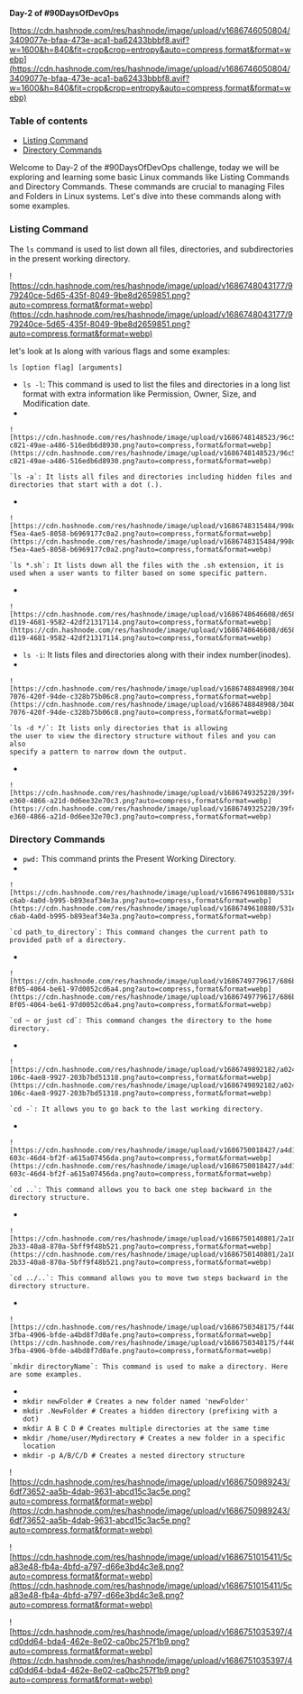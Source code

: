 
**Day-2 of #90DaysOfDevOps**

[https://cdn.hashnode.com/res/hashnode/image/upload/v1686746050804/3409077e-bfaa-473e-aca1-ba62433bbbf8.avif?w=1600&h=840&fit=crop&crop=entropy&auto=compress,format&format=webp](https://cdn.hashnode.com/res/hashnode/image/upload/v1686746050804/3409077e-bfaa-473e-aca1-ba62433bbbf8.avif?w=1600&h=840&fit=crop&crop=entropy&auto=compress,format&format=webp)

### Table of contents

- [Listing Command](https://gauravm.hashnode.dev/day-2-of-90daysofdevops#heading-listing-command)
- [Directory Commands](https://gauravm.hashnode.dev/day-2-of-90daysofdevops#heading-directory-commands)

Welcome
 to Day-2 of the #90DaysOfDevOps challenge, today we will be exploring 
and learning some basic Linux commands like Listing Commands and 
Directory Commands. These commands are crucial to managing Files and 
Folders in Linux systems. Let's dive into these commands along with some
 examples.

### 

### Listing Command

The `ls` command is used to list down all files, directories, and subdirectories in the present working directory.

![https://cdn.hashnode.com/res/hashnode/image/upload/v1686748043177/979240ce-5d65-435f-8049-9be8d2659851.png?auto=compress,format&format=webp](https://cdn.hashnode.com/res/hashnode/image/upload/v1686748043177/979240ce-5d65-435f-8049-9be8d2659851.png?auto=compress,format&format=webp)

let's look at ls along with various flags and some examples:

`ls [option flag] [arguments]`

- `ls -l`: This command is used to list the files and
directories in a long list format with extra information like
Permission, Owner, Size, and Modification date.
- 
    
    ![https://cdn.hashnode.com/res/hashnode/image/upload/v1686748148523/96c5881f-c821-49ae-a486-516edb6d8930.png?auto=compress,format&format=webp](https://cdn.hashnode.com/res/hashnode/image/upload/v1686748148523/96c5881f-c821-49ae-a486-516edb6d8930.png?auto=compress,format&format=webp)
    
    `ls -a`: It lists all files and directories including hidden files and directories that start with a dot (.).
    
- 
    
    ![https://cdn.hashnode.com/res/hashnode/image/upload/v1686748315484/998dbd76-f5ea-4ae5-8058-b6969177c0a2.png?auto=compress,format&format=webp](https://cdn.hashnode.com/res/hashnode/image/upload/v1686748315484/998dbd76-f5ea-4ae5-8058-b6969177c0a2.png?auto=compress,format&format=webp)
    
    `ls *.sh`: It lists down all the files with the .sh extension, it is used when a user wants to filter based on some specific pattern.
    
- 
    
    ![https://cdn.hashnode.com/res/hashnode/image/upload/v1686748646608/d6580e1e-d119-4681-9582-42df21317114.png?auto=compress,format&format=webp](https://cdn.hashnode.com/res/hashnode/image/upload/v1686748646608/d6580e1e-d119-4681-9582-42df21317114.png?auto=compress,format&format=webp)
    
- `ls -i`: It lists files and directories along with their index number(inodes).
- 
    
    ![https://cdn.hashnode.com/res/hashnode/image/upload/v1686748848908/3040242d-7076-420f-94de-c328b75b06c8.png?auto=compress,format&format=webp](https://cdn.hashnode.com/res/hashnode/image/upload/v1686748848908/3040242d-7076-420f-94de-c328b75b06c8.png?auto=compress,format&format=webp)
    
    `ls -d */`: It lists only directories that is allowing 
    the user to view the directory structure without files and you can also 
    specify a pattern to narrow down the output.
    
- 
    
    ![https://cdn.hashnode.com/res/hashnode/image/upload/v1686749325220/39f426a6-e360-4866-a21d-0d6ee32e70c3.png?auto=compress,format&format=webp](https://cdn.hashnode.com/res/hashnode/image/upload/v1686749325220/39f426a6-e360-4866-a21d-0d6ee32e70c3.png?auto=compress,format&format=webp)
    

### 

### Directory Commands

- `pwd:` This command prints the Present Working Directory.
- 
    
    ![https://cdn.hashnode.com/res/hashnode/image/upload/v1686749610880/531e87da-c6ab-4a0d-b995-b893eaf34e3a.png?auto=compress,format&format=webp](https://cdn.hashnode.com/res/hashnode/image/upload/v1686749610880/531e87da-c6ab-4a0d-b995-b893eaf34e3a.png?auto=compress,format&format=webp)
    
    `cd path_to_directory`: This command changes the current path to provided path of a directory.
    
- 
    
    ![https://cdn.hashnode.com/res/hashnode/image/upload/v1686749779617/686b4a07-8f05-4064-be61-97d0052cd6a4.png?auto=compress,format&format=webp](https://cdn.hashnode.com/res/hashnode/image/upload/v1686749779617/686b4a07-8f05-4064-be61-97d0052cd6a4.png?auto=compress,format&format=webp)
    
    `cd ~ or just cd`: This command changes the directory to the home directory.
    
- 
    
    ![https://cdn.hashnode.com/res/hashnode/image/upload/v1686749892182/a024ecc1-106c-4ae8-9927-203b7bd51318.png?auto=compress,format&format=webp](https://cdn.hashnode.com/res/hashnode/image/upload/v1686749892182/a024ecc1-106c-4ae8-9927-203b7bd51318.png?auto=compress,format&format=webp)
    
    `cd -`: It allows you to go back to the last working directory.
    
- 
    
    ![https://cdn.hashnode.com/res/hashnode/image/upload/v1686750018427/a4d10624-603c-46d4-bf2f-a615a07456da.png?auto=compress,format&format=webp](https://cdn.hashnode.com/res/hashnode/image/upload/v1686750018427/a4d10624-603c-46d4-bf2f-a615a07456da.png?auto=compress,format&format=webp)
    
    `cd ..`: This command allows you to back one step backward in the directory structure.
    
- 
    
    ![https://cdn.hashnode.com/res/hashnode/image/upload/v1686750140801/2a10f76a-2b33-40a8-870a-5bff9f48b521.png?auto=compress,format&format=webp](https://cdn.hashnode.com/res/hashnode/image/upload/v1686750140801/2a10f76a-2b33-40a8-870a-5bff9f48b521.png?auto=compress,format&format=webp)
    
    `cd ../..`: This command allows you to move two steps backward in the directory structure.
    
- 
    
    ![https://cdn.hashnode.com/res/hashnode/image/upload/v1686750348175/f4407e6b-3fba-4906-bfde-a4bd8f7d0afe.png?auto=compress,format&format=webp](https://cdn.hashnode.com/res/hashnode/image/upload/v1686750348175/f4407e6b-3fba-4906-bfde-a4bd8f7d0afe.png?auto=compress,format&format=webp)
    
    `mkdir directoryName`: This command is used to make a directory. Here are some examples.
    
- 
- `mkdir newFolder # Creates a new folder named 'newFolder'`
- `mkdir .NewFolder # Creates a hidden directory (prefixing with a dot)`
- `mkdir A B C D # Creates multiple directories at the same time`
- `mkdir /home/user/Mydirectory # Creates a new folder in a specific location`
- `mkdir -p A/B/C/D # Creates a nested directory structure`

![https://cdn.hashnode.com/res/hashnode/image/upload/v1686750989243/6df73652-aa5b-4dab-9631-abcd15c3ac5e.png?auto=compress,format&format=webp](https://cdn.hashnode.com/res/hashnode/image/upload/v1686750989243/6df73652-aa5b-4dab-9631-abcd15c3ac5e.png?auto=compress,format&format=webp)

![https://cdn.hashnode.com/res/hashnode/image/upload/v1686751015411/5ca83e48-fb4a-4bfd-a797-d66e3bd4c3e8.png?auto=compress,format&format=webp](https://cdn.hashnode.com/res/hashnode/image/upload/v1686751015411/5ca83e48-fb4a-4bfd-a797-d66e3bd4c3e8.png?auto=compress,format&format=webp)

![https://cdn.hashnode.com/res/hashnode/image/upload/v1686751035397/4cd0dd64-bda4-462e-8e02-ca0bc257f1b9.png?auto=compress,format&format=webp](https://cdn.hashnode.com/res/hashnode/image/upload/v1686751035397/4cd0dd64-bda4-462e-8e02-ca0bc257f1b9.png?auto=compress,format&format=webp)
